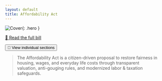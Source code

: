 ```yaml
---
layout: default
title: Affordability Act
---
```


![Cover](/assets/header.png){: .hero }

<p>
  <a class="btn" href="/policy/bill-text/">📜 Read the full bill</a>
</p>

<p>
  <button id="toggleSections" class="btn btn-secondary" type="button">📂 View individual sections</button>
</p>

<div id="sectionsList" style="display:none;"><!-- populated by site.js --></div>

> The Affordability Act is a citizen-driven proposal to restore fairness in housing, wages, and everyday life costs through transparent valuation, anti-gouging rules, and modernized labor & taxation safeguards.